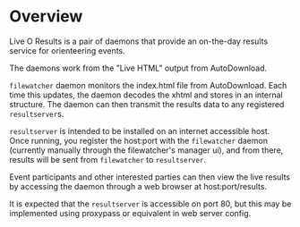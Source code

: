 # Overview

Live O Results is a pair of daemons that provide an on-the-day results service for orienteering events.

The daemons work from the "Live HTML" output from AutoDownload. 

`filewatcher` daemon monitors the index.html file from AutoDownload. Each time this updates, the daemon decodes the xhtml and stores in an internal structure. The daemon can then transmit the results data to any registered `resultserver`s.

`resultserver` is intended to be installed on an internet accessible host. Once running, you register the host:port with the `filewatcher` daemon (currently manually through the filewatcher's manager ui), and from there, results will be sent from `filewatcher` to `resultserver`. 

Event participants and other interested parties can then view the live results by accessing the daemon through a web browser at host:port/results.

It is expected that the `resultserver` is accessible on port 80, but this may be implemented using proxypass or equivalent in web server config.


